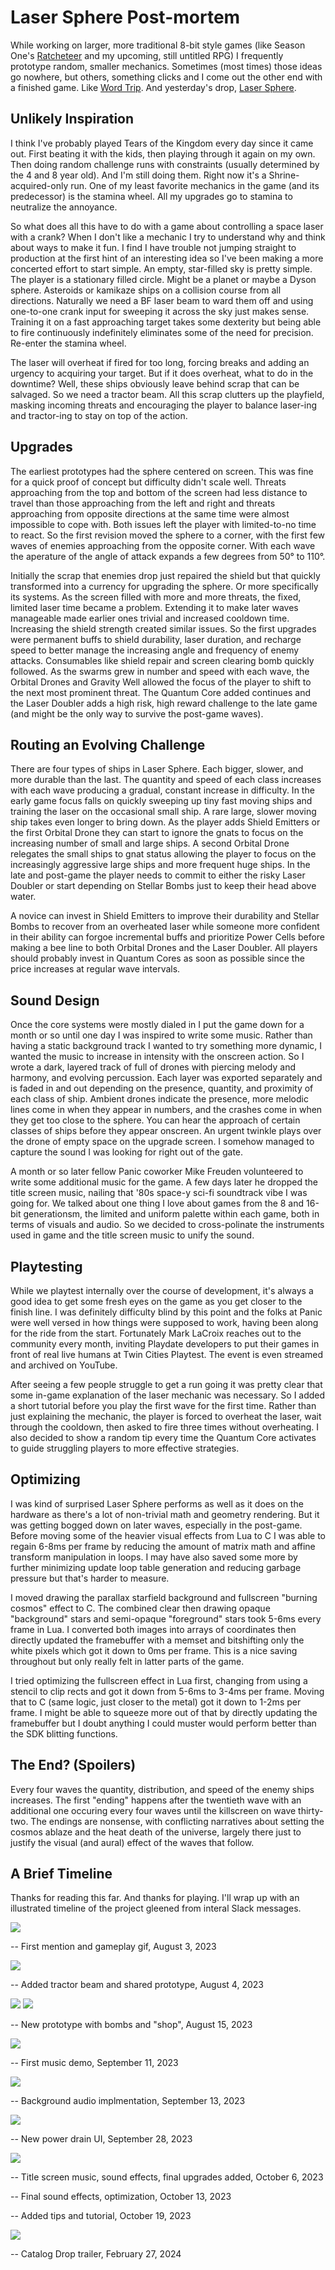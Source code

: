# Laser Sphere Post-mortem

While working on larger, more traditional 8-bit style games (like Season One's [Ratcheteer][ratcheteer] and my upcoming, still untitled RPG) I frequently prototype random, smaller mechanics. Sometimes (most times) those ideas go nowhere, but others, something clicks and I come out the other end with a finished game. Like [Word Trip][word-trip]. And yesterday's drop, [Laser Sphere][laser-sphere].

[ratcheteer]: https://play.date/games/ratcheteer/
[word-trip]: https://play.date/games/word-trip/
[laser-sphere]: https://play.date/games/laser-sphere/

## Unlikely Inspiration
	
I think I've probably played Tears of the Kingdom every day since it came out. First beating it with the kids, then playing through it again on my own. Then doing random challenge runs with constraints (usually determined by the 4 and 8 year old). And I'm still doing them. Right now it's a Shrine-acquired-only run. One of my least favorite mechanics in the game (and its predecessor) is the stamina wheel. All my upgrades go to stamina to neutralize the annoyance. 

So what does all this have to do with a game about controlling a space laser with a crank? When I don't like a mechanic I try to understand why and think about ways to make it fun. I find I have trouble not jumping straight to production at the first hint of an interesting idea so I've been making a more concerted effort to start simple. An empty, star-filled sky is pretty simple. The player is a stationary filled circle. Might be a planet or maybe a Dyson sphere. Asteroids or kamikaze ships on a collision course from all directions. Naturally we need a BF laser beam to ward them off and using one-to-one crank input for sweeping it across the sky just makes sense. Training it on a fast approaching target takes some dexterity but being able to fire continuously indefinitely eliminates some of the need for precision. Re-enter the stamina wheel.

The laser will overheat if fired for too long, forcing breaks and adding an urgency to acquiring your target. But if it does overheat, what to do in the downtime? Well, these ships obviously leave behind scrap that can be salvaged. So we need a tractor beam. All this scrap clutters up the playfield, masking incoming threats and encouraging the player to balance laser-ing and tractor-ing to stay on top of the action.

## Upgrades

The earliest prototypes had the sphere centered on screen. This was fine for a quick proof of concept but difficulty didn't scale well. Threats approaching from the top and bottom of the screen had less distance to travel than those approaching from the left and right and threats approaching from opposite directions at the same time were almost impossible to cope with. Both issues left the player with limited-to-no time to react. So the first revision moved the sphere to a corner, with the first few waves of enemies approaching from the opposite corner. With each wave the aperature of the angle of attack expands a few degrees from 50° to 110°.

Initially the scrap that enemies drop just repaired the shield but that quickly transformed into a currency for upgrading the sphere. Or more specifically its systems. As the screen filled with more and more threats, the fixed, limited laser time became a problem. Extending it to make later waves manageable made earlier ones trivial and increased cooldown time. Increasing the shield strength created similar issues. So the first upgrades were permanent buffs to shield durability, laser duration, and recharge speed to better manage the increasing angle and frequency of enemy attacks. Consumables like shield repair and screen clearing bomb quickly followed. As the swarms grew in number and speed with each wave, the Orbital Drones and Gravity Well allowed the focus of the player to shift to the next most prominent threat. The Quantum Core added continues and the Laser Doubler adds a high risk, high reward challenge to the late game (and might be the only way to survive the post-game waves).

## Routing an Evolving Challenge

There are four types of ships in Laser Sphere. Each bigger, slower, and more durable than the last. The quantity and speed of each class increases with each wave producing a gradual, constant increase in difficulty. In the early game focus falls on quickly sweeping up tiny fast moving ships and training the laser on the occasional small ship. A rare large, slower moving ship takes even longer to bring down. As the player adds Shield Emitters or the first Orbital Drone they can start to ignore the gnats to focus on the increasing number of small and large ships. A second Orbital Drone relegates the small ships to gnat status allowing the player to focus on the increasingly aggressive large ships and more frequent huge ships. In the late and post-game the player needs to commit to either the risky Laser Doubler or start depending on Stellar Bombs just to keep their head above water.

A novice can invest in Shield Emitters to improve their durability and Stellar Bombs to recover from an overheated laser while someone more confident in their ability can forgoe incremental buffs and prioritize Power Cells before making a bee line to both Orbital Drones and the Laser Doubler. All players should probably invest in Quantum Cores as soon as possible since the price increases at regular wave intervals.

## Sound Design

Once the core systems were mostly dialed in I put the game down for a month or so until one day I was inspired to write some music. Rather than having a static background track I wanted to try something more dynamic, I wanted the music to increase in intensity with the onscreen action. So I wrote a dark, layered track of full of drones with piercing melody and harmony, and evolving percussion. Each layer was exported separately and is faded in and out depending on the presence, quantity, and proximity of each class of ship. Ambient drones indicate the presence, more melodic lines come in when they appear in numbers, and the crashes come in when they get too close to the sphere. You can hear the approach of certain classes of ships before they appear onscreen. An urgent twinkle plays over the drone of empty space on the upgrade screen. I somehow managed to capture the sound I was looking for right out of the gate.

A month or so later fellow Panic coworker Mike Freuden volunteered to write some additional music for the game. A few days later he dropped the title screen music, nailing that '80s space-y sci-fi soundtrack vibe I was going for. We talked about one thing I love about games from the 8 and 16-bit generationsm, the limited and uniform palette within each game, both in terms of visuals and audio. So we decided to cross-polinate the instruments used in game and the title screen music to unify the sound.

## Playtesting

While we playtest internally over the course of development, it's always a good idea to get some fresh eyes on the game as you get closer to the finish line. I was definitely difficulty blind by this point and the folks at Panic were well versed in how things were supposed to work, having been along for the ride from the start. Fortunately Mark LaCroix reaches out to the community every month, inviting Playdate developers to put their games in front of real live humans at Twin Cities Playtest. The event is even streamed and archived on YouTube. 

After seeing a few people struggle to get a run going it was pretty clear that some in-game explanation of the laser mechanic was necessary. So I added a short tutorial before you play the first wave for the first time. Rather than just explaining the mechanic, the player is forced to overheat the laser, wait through the cooldown, then asked to fire three times without overheating. I also decided to show a random tip every time the Quantum Core activates to guide struggling players to more effective strategies.

## Optimizing

I was kind of surprised Laser Sphere performs as well as it does on the hardware as there's a lot of non-trivial math and geometry rendering. But it was getting bogged down on later waves, especially in the post-game. Before moving some of the heavier visual effects from Lua to C I was able to regain 6-8ms per frame by reducing the amount of matrix math and affine transform manipulation in loops. I may have also saved some more by further minimizing update loop table generation and reducing garbage pressure but that's harder to measure. 

I moved drawing the parallax starfield background and fullscreen "burning cosmos" effect to C. The combined clear then drawing opaque "background" stars and semi-opaque "foreground" stars took 5-6ms every frame in Lua. I converted both images into arrays of coordinates then directly updated the framebuffer with a memset and bitshifting only the white pixels which got it down to 0ms per frame. This is a nice saving throughout but only really felt in latter parts of the game.

I tried optimizing the fullscreen effect in Lua first, changing from using a stencil to clip rects and got it down from 5-6ms to 3-4ms per frame. Moving that to C (same logic, just closer to the metal) got it down to 1-2ms per frame. I might be able to squeeze more out of that by directly updating the framebuffer but I doubt anything I could muster would perform better than the SDK blitting functions.

## The End? (Spoilers)

Every four waves the quantity, distribution, and speed of the enemy ships increases. The first "ending" happens after the twentieth wave with an additional one occuring every four waves until the killscreen on wave thirty-two. The endings are nonsense, with conflicting narratives about setting the cosmos ablaze and the heat death of the universe, largely there just to justify the visual (and aural) effect of the waves that follow.

## A Brief Timeline

Thanks for reading this far. And thanks for playing. I'll wrap up with an illustrated timeline of the project gleened from interal Slack messages.

![](01-prototype.gif)

-- First mention and gameplay gif, August 3, 2023

![](02-tractor-beam.gif)

-- Added tractor beam and shared prototype, August 4, 2023

![](03-swarm.gif) ![](04-bomb.gif)

-- New prototype with bombs and "shop", August 15, 2023

![](https://youtu.be/2UztpIhKPUE)

-- First music demo, September 11, 2023

![](https://youtu.be/_sZfxI9AMSI)

-- Background audio implmentation, September 13, 2023

![](https://youtu.be/e90ftUzuXuY)

-- New power drain UI, September 28, 2023

![](05-title.png)

-- Title screen music, sound effects, final upgrades added, October 6, 2023

-- Final sound effects, optimization, October 13, 2023

-- Added tips and tutorial, October 19, 2023

![](https://youtu.be/Co7iAMLRjpM?&t=208)

-- Catalog Drop trailer, February 27, 2024
